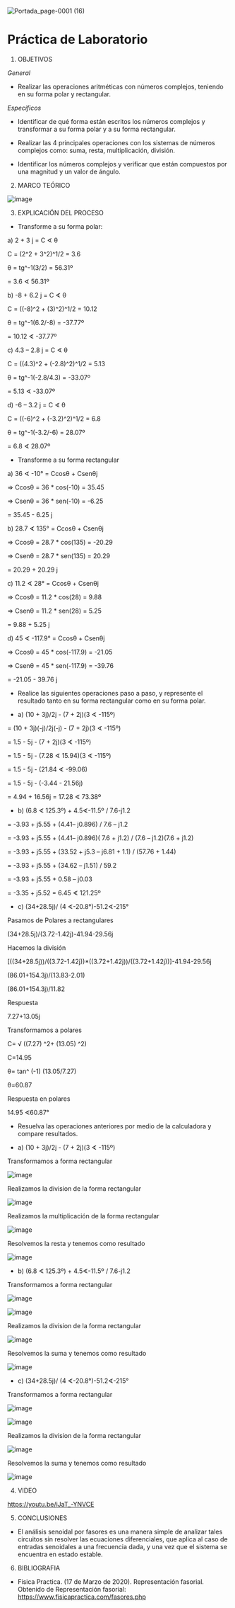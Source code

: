 ![Portada_page-0001 (16)](https://user-images.githubusercontent.com/84390820/133135360-6a4fc79e-fd56-4ff9-9689-6695c464cea9.jpg)

# Práctica de Laboratorio

1. OBJETIVOS

_General_ 

- Realizar las operaciones aritméticas con números complejos, teniendo en su forma polar y rectangular.

_Específicos_ 

-	Identificar de qué forma están escritos los números complejos y transformar a su forma polar y a su forma rectangular.

-	Realizar las 4 principales operaciones con los sistemas de números complejos como: suma, resta, multiplicación, división.

-	Identificar los números complejos y verificar que están compuestos por una magnitud y un valor de ángulo. 

2. MARCO TEÓRICO 

![image](https://user-images.githubusercontent.com/85137398/133176027-c8594c27-b9e1-4fb5-8012-474dd193e0a1.png)

3. EXPLICACIÓN DEL PROCESO

* Transforme a su forma polar: 

a) 2 + 3 j = C ∢ θ 

C = (2^2 + 3^2)^1/2 = 3.6 

θ = tg^-1(3/2) = 56.31º

= 3.6 ∢ 56.31º

b) -8 + 6.2 j = C ∢ θ 

C = ((-8)^2 + (3)^2)^1/2 = 10.12

θ = tg^-1(6.2/-8) = -37.77º

= 10.12 ∢ -37.77º

c) 4.3 – 2.8 j = C ∢ θ

C = ((4.3)^2 + (-2.8)^2)^1/2 = 5.13

θ = tg^-1(-2.8/4.3) = -33.07º

= 5.13 ∢ -33.07º

d) -6 – 3.2 j = C ∢ θ

C = ((-6)^2 + (-3.2)^2)^1/2 = 6.8

θ = tg^-1(-3.2/-6) = 28.07º

= 6.8 ∢ 28.07º

* Transforme a su forma rectangular 

a) 36 ∢ -10° = Ccosθ + Csenθj 

=> Ccosθ = 36 * cos(-10) = 35.45

=> Csenθ = 36 * sen(-10) = -6.25

= 35.45 - 6.25 j 

b) 28.7 ∢ 135° = Ccosθ + Csenθj 

=> Ccosθ = 28.7 * cos(135) = -20.29

=> Csenθ = 28.7 * sen(135) = 20.29

= 20.29 + 20.29 j 

c) 11.2 ∢ 28° = Ccosθ + Csenθj 

=> Ccosθ = 11.2 * cos(28) = 9.88

=> Csenθ = 11.2 * sen(28) = 5.25

= 9.88 + 5.25 j 

d) 45 ∢ -117.9° = Ccosθ + Csenθj 

=> Ccosθ = 45 * cos(-117.9) = -21.05

=> Csenθ = 45 * sen(-117.9) = -39.76

= -21.05 - 39.76 j 

* Realice las siguientes operaciones paso a paso, y represente el resultado tanto en su forma rectangular como en su forma polar. 

- a) (10 + 3j)/2j - (7 + 2j)(3 ∢ -115º)

= (10 + 3j)(-j)/2j(-j) - (7 + 2j)(3 ∢ -115º)

= 1.5 - 5j - (7 + 2j)(3 ∢ -115º)

= 1.5 - 5j - (7.28 ∢ 15.94)(3 ∢ -115º)

= 1.5 - 5j - (21.84 ∢ -99.06)

= 1.5 - 5j - (-3.44 - 21.56j)

= 4.94 + 16.56j = 17.28 ∢ 73.38º

- b) (6.8  ∢ 125.3º) + 4.5∢-11.5º / 7.6-j1.2

= -3.93 + j5.55 + (4.41– j0.896) / 7.6 – j1.2

= -3.93 + j5.55 + (4.41– j0.896)( 7.6 + j1.2) / (7.6 – j1.2)(7.6 + j1.2)

= -3.93 + j5.55 + (33.52 + j5.3 – j6.81 + 1.1) / (57.76 + 1.44)

= -3.93 + j5.55 + (34.62 – j1.51) / 59.2

= -3.93 + j5.55 + 0.58 – j0.03

= -3.35 + j5.52 = 6.45 ∢ 121.25º

- c) (34+28.5j)/ (4 ∢-20.8°)-51.2∢-215°

Pasamos de Polares a rectangulares

(34+28.5j)/(3.72-1.42j)-41.94-29.56j

Hacemos la división 

[((34+28.5j))/((3.72-1.42j))*((3.72+1.42j))/((3.72+1.42j))]-41.94-29.56j

(86.01+154.3j)/(13.83-2.01)

(86.01+154.3j)/11.82

Respuesta

7.27+13.05j

Transformamos a polares 

C= √ ((7.27) ^2+ (13.05) ^2)

C=14.95 

θ= tan^ (-1) (13.05/7.27)

θ=60.87

Respuesta en polares

14.95 ∢60.87°

* Resuelva las operaciones anteriores por medio de la calculadora y compare resultados.

- a) (10 + 3j)/2j - (7 + 2j)(3 ∢ -115º)

Transformamos a forma rectangular

![image](https://user-images.githubusercontent.com/84390686/133196329-293227ca-eaf8-4fc3-be56-c4c1ff968751.png)

Realizamos la division de la forma rectangular

![image](https://user-images.githubusercontent.com/84390686/133196474-71f08afc-8c2b-4844-8ec1-b9b0ce25b745.png)

Realizamos la multiplicación de la forma rectangular

![image](https://user-images.githubusercontent.com/84390686/133196671-a28bb6da-e043-4528-9db5-67c3c0940554.png)

Resolvemos la resta y tenemos como resultado

![image](https://user-images.githubusercontent.com/84390686/133196991-51233772-53a5-4791-9ec4-007210b6feea.png)

- b) (6.8  ∢ 125.3º) + 4.5∢-11.5º / 7.6-j1.2

Transformamos a forma rectangular

![image](https://user-images.githubusercontent.com/84390686/133197070-c36fe970-321f-4e66-9779-bc0140b16fa1.png)

![image](https://user-images.githubusercontent.com/84390686/133197125-fc7e2f09-c4a8-4d0d-a6e8-95bae8dc94c4.png)

Realizamos la division de la forma rectangular

![image](https://user-images.githubusercontent.com/84390686/133197449-da2ffea1-4842-4933-b629-25327b010440.png)

Resolvemos la suma y tenemos como resultado

![image](https://user-images.githubusercontent.com/84390686/133197726-286fd8a6-a1be-4bf5-b3da-076784f4a6a6.png)

- c) (34+28.5j)/ (4 ∢-20.8°)-51.2∢-215°

Transformamos a forma rectangular

![image](https://user-images.githubusercontent.com/84390686/133198786-398d2986-45cd-4e4b-ba97-fdf7a8596592.png)

![image](https://user-images.githubusercontent.com/84390686/133198867-177ca9bc-1ed0-4a86-9932-9f5ee70787e8.png)

Realizamos la division de la forma rectangular

![image](https://user-images.githubusercontent.com/84390686/133198986-e5517c3e-80ff-4b46-9814-4712e0051607.png)

Resolvemos la suma y tenemos como resultado

![image](https://user-images.githubusercontent.com/84390686/133199404-b897a880-3f8e-4be5-a0ae-bff26ae5b74a.png)

4. VIDEO

https://youtu.be/iJaT_-YNVCE

5. CONCLUSIONES

* El análisis senoidal por fasores es una manera simple de analizar tales circuitos sin resolver las ecuaciones diferenciales, que aplica al caso de entradas senoidales a una frecuencia dada, y una vez que el sistema se encuentra en estado estable.

6. BIBLIOGRAFIA

- Fisica Practica. (17 de Marzo de 2020). Representación fasorial. Obtenido de Representación fasorial: https://www.fisicapractica.com/fasores.php

